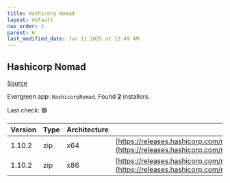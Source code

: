```yaml
---
title: Hashicorp Nomad
layout: default
nav_order: 2
parent: H
last_modified_date: Jun 11 2025 at 12:49 AM
---
```


## Hashicorp Nomad

[Source](https://www.nomadproject.io/)

Evergreen app: `HashicorpNomad`. Found **2** installers.

Last check: 🟢

| Version | Type | Architecture | URI                                                                                                                                                      |
| ------- | ---- | ------------ | -------------------------------------------------------------------------------------------------------------------------------------------------------- |
| 1.10.2  | zip  | x64          | [https://releases.hashicorp.com/nomad/1.10.2/nomad_1.10.2_windows_amd64.zip](https://releases.hashicorp.com/nomad/1.10.2/nomad_1.10.2_windows_amd64.zip) |
| 1.10.2  | zip  | x86          | [https://releases.hashicorp.com/nomad/1.10.2/nomad_1.10.2_windows_386.zip](https://releases.hashicorp.com/nomad/1.10.2/nomad_1.10.2_windows_386.zip)     |
